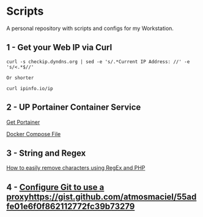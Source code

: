 # Scripts

A personal repository with scripts and configs for my Workstation.

## 1 - Get your Web IP via Curl

```
curl -s checkip.dyndns.org | sed -e 's/.*Current IP Address: //' -e 's/<.*$//'

Or shorter

curl ipinfo.io/ip
```

## 2 - UP Portainer Container Service

[Get Portainer](https://portainer.io/)

[Docker Compose File](portainer/docker-compose.yml)

## 3 - String and Regex

[How to easily remove characters using RegEx and PHP](string-and-regex.php)

## 4 - [Configure Git to use a proxy]()https://gist.github.com/atmosmaciel/55adfe01e6f0f862112772fc39b73279

